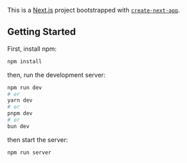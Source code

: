 This is a [Next.js](https://nextjs.org/) project bootstrapped with [`create-next-app`](https://github.com/vercel/next.js/tree/canary/packages/create-next-app).

## Getting Started

First, install npm:

```bash
npm install
```
then, run the development server:

```bash
npm run dev
# or
yarn dev
# or
pnpm dev
# or
bun dev
```

then start the server:

```bash
npm run server

